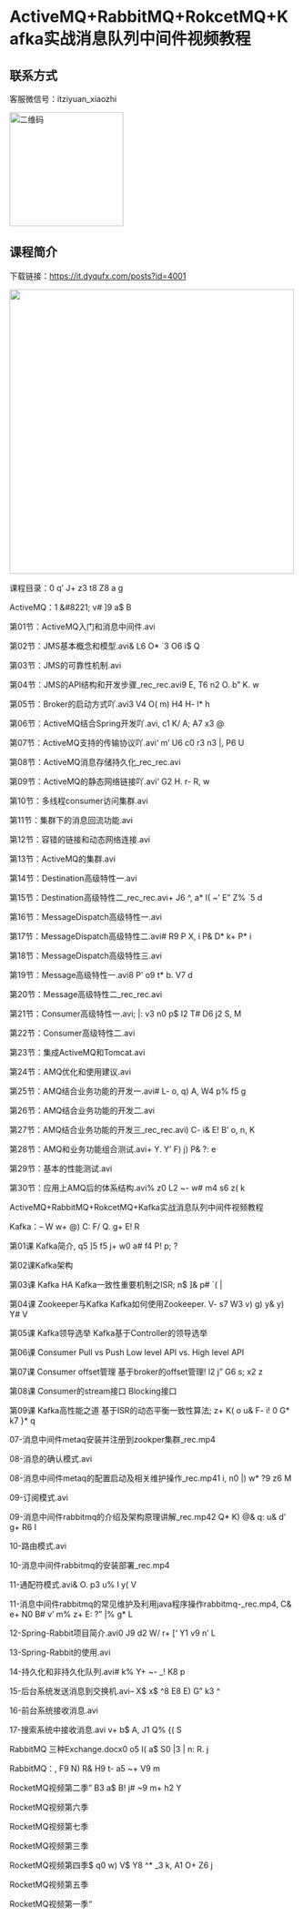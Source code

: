 # ActiveMQ+RabbitMQ+RokcetMQ+Kafka实战消息队列中间件视频教程

## 联系方式

客服微信号：itziyuan_xiaozhi

<img src="https://ziyuanyun.oss-cn-guangzhou.aliyuncs.com/common/20240614073449/666b82192834a.jpg" width="200" height="200" alt="二维码">

## 课程简介

下载链接：https://it.dyqufx.com/posts?id=4001

<img src="https://ziyuanyun.oss-cn-guangzhou.aliyuncs.com/yun/20240515185542/664494ae76853.jpg" width="500" alt="">

  课程目录：0 q&#8217; J+ z3 t8 Z8 a g

  ActiveMQ：1 \&#8221; v# ]9 a$ B

  第01节：ActiveMQ入门和消息中间件.avi

  第02节：JMS基本概念和模型.avi&amp; L6 O* `3 O6 i$ Q

  第03节：JMS的可靠性机制.avi

  第04节：JMS的API结构和开发步骤_rec_rec.avi9 E, T6 n2 O. b&#8221; K. w

  第05节：Broker的启动方式吖.avi3 V4 O( m) H4 H- l* h

  第06节：ActiveMQ结合Spring开发吖.avi, c1 K/ A; A7 x3 @

  第07节：ActiveMQ支持的传输协议吖.avi&#8216; m&#8217; U6 c0 r3 n3 |, P6 U

  第08节：ActiveMQ消息存储持久化_rec_rec.avi

  第09节：ActiveMQ的静态网络链接吖.avi&#8216; G2 H. r- R, w

  第10节：多线程consumer访问集群.avi

  第11节：集群下的消息回流功能.avi

  第12节：容错的链接和动态网络连接.avi

  第13节：ActiveMQ的集群.avi

  第14节：Destination高级特性一.avi

  第15节：Destination高级特性二_rec_rec.avi+ J6 ^, a* I( ~&#8217; E&#8221; Z% `5 d

  第16节：MessageDispatch高级特性一.avi

  第17节：MessageDispatch高级特性二.avi# R9 P X, i P&amp; D* k+ P* i

  第18节：MessageDispatch高级特性三.avi

  第19节：Message高级特性一.avi8 P&#8217; o9 t* b. V7 d

  第20节：Message高级特性二_rec_rec.avi 

  第21节：Consumer高级特性一.avi; |: v3 n0 p$ I2 T# D6 j2 S, M

  第22节：Consumer高级特性二.avi

  第23节：集成ActiveMQ和Tomcat.avi

  第24节：AMQ优化和使用建议.avi

  第25节：AMQ结合业务功能的开发一.avi# L- o, q) A, W4 p% f5 g

  第26节：AMQ结合业务功能的开发二.avi

  第27节：AMQ结合业务功能的开发三_rec_rec.avi) C- i&amp; E! B&#8217; o, n, K

  第28节：AMQ和业务功能组合测试.avi+ Y. Y&#8217; F) j) P&amp; ?: e

  第29节：基本的性能测试.avi

  第30节：应用上AMQ后的体系结构.avi% z0 L2 ~- w# m4 s6 z( k

 ActiveMQ+RabbitMQ+RokcetMQ+Kafka实战消息队列中间件视频教程



  Kafka：&#8211; W w+ @) C: F/ Q. g+ E! R

  第01课 Kafka简介, q5 ]5 f5 j+ w0 a# f4 P! p; ?

  第02课Kafka架构

  第03课 Kafka HA Kafka一致性重要机制之ISR; n$ ]&amp; p# `( |

  第04课 Zookeeper与Kafka Kafka如何使用Zookeeper. V- s7 W3 v) g) y&amp; y) Y# V

  第05课 Kafka领导选举 Kafka基于Controller的领导选举

  第06课 Consumer Pull vs Push Low level API vs. High level API

  第07课 Consumer offset管理 基于broker的offset管理! l2 j&#8221; G6 s; x2 z

  第08课 Consumer的stream接口 Blocking接口

  第09课 Kafka高性能之道 基于ISR的动态平衡一致性算法; z+ K( o u&amp; F- i! 0 G* k7 }* q

  07-消息中间件metaq安装并注册到zookper集群_rec.mp4

  08-消息的确认模式.avi

  08-消息中间件metaq的配置启动及相关维护操作_rec.mp41 i, n0 |) w* ?9 z6 M

  09-订阅模式.avi

  09-消息中间件rabbitmq的介绍及架构原理讲解_rec.mp42 Q* K) @&amp; q: u&amp; d&#8217; g+ R6 I

  10-路由模式.avi

  10-消息中间件rabbitmq的安装部署_rec.mp4

  11-通配符模式.avi&amp; O. p3 u% l y( V

  11-消息中间件rabbitmq的常见维护及利用java程序操作rabbitmq-_rec.mp4, C&amp; e+ N0 B# v&#8217; m% z+ E: ?&#8221; |% g* L

  12-Spring-Rabbit项目简介.avi0 J9 d2 W/ r+ [&#8216; Y1 v9 n&#8217; L

  13-Spring-Rabbit的使用.avi

  14-持久化和非持久化队列.avi# k% Y+ ~- _! K8 p

  15-后台系统发送消息到交换机.avi&#8211; X$ x$ ^8 E8 E) G&#8221; k3 ^

  16-前台系统接收消息.avi

  17-搜索系统中接收消息.avi v+ b$ A, J1 Q% {( S

  RabbitMQ 三种Exchange.docx0 o5 I( a$ S0 |3 | n: R. j

  RabbitMQ：, F9 N) R&amp; H9 t- a5 ~+ V9 m

  RocketMQ视频第二季&#8221; B3 a$ B! j# ~9 m+ h2 Y

  RocketMQ视频第六季

  RocketMQ视频第七季

  RocketMQ视频第三季

  RocketMQ视频第四季$ q0 w) V$ Y8 ^* _3 k, A1 O+ Z6 j

  RocketMQ视频第五季

  RocketMQ视频第一季&#8220;

  